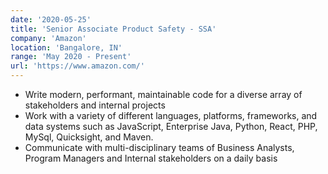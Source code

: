 ```yaml
---
date: '2020-05-25'
title: 'Senior Associate Product Safety - SSA'
company: 'Amazon'
location: 'Bangalore, IN'
range: 'May 2020 - Present'
url: 'https://www.amazon.com/'
---
```


- Write modern, performant, maintainable code for a diverse array of stakeholders and internal projects
- Work with a variety of different languages, platforms, frameworks, and data systems such as JavaScript, Enterprise Java, Python, React, PHP, MySql, Quicksight, and Maven.
- Communicate with multi-disciplinary teams of Business Analysts, Program Managers and Internal stakeholders on a daily basis
